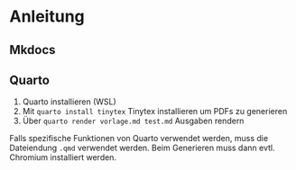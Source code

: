 # Anleitung

## Mkdocs

## Quarto

1. Quarto installieren (WSL)
1. Mit `quarto install tinytex` Tinytex installieren um PDFs zu generieren
1. Über `quarto render vorlage.md test.md` Ausgaben rendern

Falls spezifische Funktionen von Quarto verwendet werden, muss die Dateiendung `.qmd` verwendet werden. Beim Generieren muss dann evtl. Chromium installiert werden.